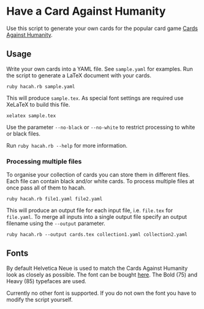 # Have a Card Against Humanity

Use this script to generate your own cards for the popular card game [Cards Against Humanity](http://cardsagainsthumanity.com).

## Usage
Write your own cards into a YAML file. See `sample.yaml` for examples.
Run the script to generate a LaTeX document with your cards.
```
ruby hacah.rb sample.yaml
```
This will produce `sample.tex`. As special font settings are required use XeLaTeX to build this file.
```
xelatex sample.tex
```
Use the parameter `--no-black` or `--no-white` to restrict processing to white or black files.

Run `ruby hacah.rb --help` for more information.

### Processing multiple files
To organise your collection of cards you can store them in different files. Each file can contain black and/or white cards. To process multiple files at once pass all of them to hacah.
```
ruby hacah.rb file1.yaml file2.yaml
```
This will produce an output file for each input file, i.e. `file.tex` for `file.yaml`. To merge all inputs into a single output file specify an output filename using the `--output` parameter.
```
ruby hacah.rb --output cards.tex collection1.yaml collection2.yaml
```

## Fonts
By default Helvetica Neue is used to match the Cards Against Humanity look as closely as possible. The font can be bought [here](http://www.linotype.com/1266/neuehelvetica-family.html). The Bold (75) and Heavy (85) typefaces are used.

Currently no other font is supported. If you do not own the font you have to modify the script yourself.
